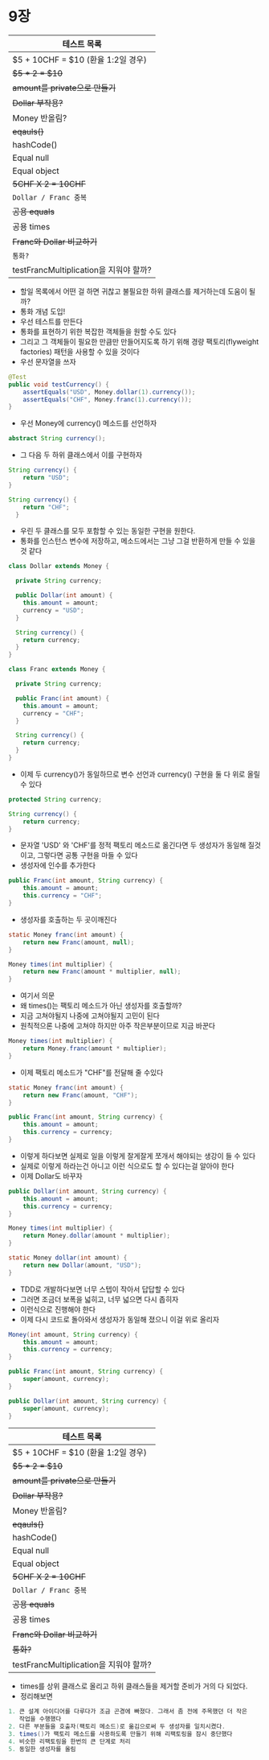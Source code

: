 # 9장

| 테스트 목록 |
| - |
| $5 + 10CHF = $10 (환율 1:2일 경우) |
| ~~$5 * 2 = $10~~ |
| ~~amount를 private으로 만들기~~ |
| ~~Dollar 부작용?~~ |
| Money 반올림? |
| ~~eqauls()~~ |
| hashCode() |
| Equal null |
| Equal object |
| ~~5CHF X 2 = 10CHF~~ |
| `Dollar / Franc 중복` |
| ~~공용 equals~~ |
| 공용 times |
| ~~Franc와 Dollar 비교하기~~ |
| `통화?` |
| testFrancMultiplication을 지워야 할까? |

- 할일 목록에서 어떤 걸 하면 귀찮고 불필요한 하위 클래스를 제거하는데 도움이 될까?
- 통화 개념 도입!
- 우선 테스트를 만든다
- 통화를 표현하기 위한 복잡한 객체들을 원할 수도 있다
- 그리고 그 객체들이 필요한 만큼만 만들어지도록 하기 위해 경량 팩토리(flyweight factories) 패턴을 사용할 수 있을 것이다
- 우선 문자열을 쓰자 

```java
@Test
public void testCurrency() {
    assertEquals("USD", Money.dollar(1).currency());
    assertEquals("CHF", Money.franc(1).currency());
}
```

- 우선 Money에 currency() 메소드를 선언하자

```java
abstract String currency();
```

- 그 다음 두 하위 클래스에서 이를 구현하자

```java
String currency() {
    return "USD";
}

String currency() {
    return "CHF";
  }
```

- 우린 두 클래스를 모두 포함할 수 있는 동일한 구현을 원한다.
- 통화를 인스턴스 변수에 저장하고, 메소드에서는 그냥 그걸 반환하게 만들 수 있을 것 같다

```java
class Dollar extends Money {

  private String currency;

  public Dollar(int amount) {
    this.amount = amount;
    currency = "USD";
  }

  String currency() {
    return currency;
  }
}

class Franc extends Money {

  private String currency;

  public Franc(int amount) {
    this.amount = amount;
    currency = "CHF";
  }

  String currency() {
    return currency;
  }
}
```

- 이제 두 currency()가 동일하므로 변수 선언과 currency() 구현을 둘 다 위로 올릴 수 있다

```java
protected String currency;

String currency() {
    return currency;
}
```

- 문자열 'USD' 와 'CHF'를 정적 팩토리 메소드로 옮긴다면 두 생성자가 동일해 질것이고, 그렇다면 공통 구현을 마들 수 있다
- 생성자에 인수를 추가한다

```java
public Franc(int amount, String currency) {
    this.amount = amount;
    this.currency = "CHF";
}
```

- 생성자를 호출하는 두 곳이깨진다

```java
static Money franc(int amount) {
    return new Franc(amount, null);
}

Money times(int multiplier) {
    return new Franc(amount * multiplier, null);
}
```

- 여기서 의문
- 왜 times()는 팩토리 메소드가 아닌 생성자를 호출할까?
- 지금 고쳐야될지 나중에 고쳐야될지 고민이 된다
- 원칙적으론 나중에 고쳐야 하지만 아주 작은부분이므로 지금 바꾼다

```java
Money times(int multiplier) {
    return Money.franc(amount * multiplier);
}
```

- 이제 팩토리 메소드가 "CHF"를 전달해 줄 수있다

```java
static Money franc(int amount) {
    return new Franc(amount, "CHF");
}

public Franc(int amount, String currency) {
    this.amount = amount;
    this.currency = currency;
}
```

- 이렇게 하다보면 실제로 일을 이렇게 잘게잘게 쪼개서 해야되는 생강이 들 수 있다
- 실제로 이렇게 하라는건 아니고 이런 식으로도 할 수 있다는걸 알아야 한다
- 이제 Dollar도 바꾸자

```java
public Dollar(int amount, String currency) {
    this.amount = amount;
    this.currency = currency;
}

Money times(int multiplier) {
    return Money.dollar(amount * multiplier);
}

static Money dollar(int amount) {
    return new Dollar(amount, "USD");
}
```

- TDD로 개발하다보면 너무 스텝이 작아서 답답할 수 있다
- 그러면 조금더 보폭을 넓히고, 너무 넓으면 다시 좁히자
- 이런식으로 진행해야 한다
- 이제 다시 코드로 돌아와서 생성자가 동일해 졌으니 이걸 위로 올리자

```java
Money(int amount, String currency) {
    this.amount = amount;
    this.currency = currency;
}

public Franc(int amount, String currency) {
    super(amount, currency);
}

public Dollar(int amount, String currency) {
    super(amount, currency);
}
```

| 테스트 목록 |
| - |
| $5 + 10CHF = $10 (환율 1:2일 경우) |
| ~~$5 * 2 = $10~~ |
| ~~amount를 private으로 만들기~~ |
| ~~Dollar 부작용?~~ |
| Money 반올림? |
| ~~eqauls()~~ |
| hashCode() |
| Equal null |
| Equal object |
| ~~5CHF X 2 = 10CHF~~ |
| `Dollar / Franc 중복` |
| ~~공용 equals~~ |
| 공용 times |
| ~~Franc와 Dollar 비교하기~~ |
| ~~통화?~~ |
| testFrancMultiplication을 지워야 할까? |

- times를 상위 클래스로 올리고 하위 클래스들을 제거할 준비가 거의 다 되었다.
- 정리해보면

```java
1. 큰 설계 아이디어를 다루다가 조금 곤경에 빠졌다. 그래서 좀 전에 주목했던 더 작은
   작업을 수행했다
2. 다른 부분들을 호출자(팩토리 메소드)로 옮김으로써 두 생성자를 일치시켰다.
3. times()가 팩토리 메소드를 사용하도록 만들기 위해 리팩토링을 잠시 중단했다
4. 비슷한 리팩토링을 한번의 큰 단계로 처리
5. 동일한 생성자를 올림
```

